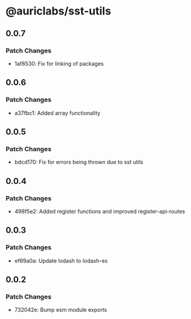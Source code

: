 # @auriclabs/sst-utils

## 0.0.7

### Patch Changes

- 1af8530: Fix for linking of packages

## 0.0.6

### Patch Changes

- a37fbc1: Added array functionality

## 0.0.5

### Patch Changes

- bdcd170: Fix for errors being thrown due to sst utils

## 0.0.4

### Patch Changes

- 498f5e2: Added register functions and improved register-api-routes

## 0.0.3

### Patch Changes

- ef69a0a: Update lodash to lodash-es

## 0.0.2

### Patch Changes

- 732042e: Bump esm module exports
